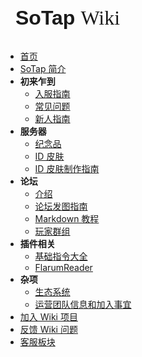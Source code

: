<div class="no-selection" onclick="location.href='/'" style="font-size: 2rem; margin-left: 16px; margin-bottom: 32px; cursor: pointer;">
<span style="font-family: Poppins, sans-serif; font-weight: 700">SoTap</span> <span style="font-family: Georgia, serif; font-weight: 500">Wiki</span>
</div>

- [首页](index.md)
- [SoTap 简介](introduction.md)
- **初来乍到**
    - [入服指南](getting-started/preparation.md)
    - [常见问题](getting-started/faq.md)
    - [新人指南](getting-started/start.md)
- **服务器**
    - [纪念品](wonderland/souvenir.md)
    - [ID 皮肤](wonderland/IDskin.md)
    - [ID 皮肤制作指南](wonderland/HowToMakeIDskin.md)
- **论坛**
    - [介绍](forum/introduction.md)
    - [论坛发图指南](forum/image-posting.md)
    - [Markdown 教程](/markdown.md)
    - [玩家群组](/groups.md)
- **插件相关**
    - [基础指令大全](plugins/basic-commands.md)
    - [FlarumReader](plugins/flarum-reader.md)
- **杂项**
  - [生态系统](//sotap.org/ecosystem)
  - [运营团队信息和加入事宜](about/management.md)
- [加入 Wiki 项目](/join-wiki.md)
- [反馈 Wiki 问题](https://github.com/sotapmc/SotapWiki/issues)
- [客服板块](//g.sotap.org/t/support)
